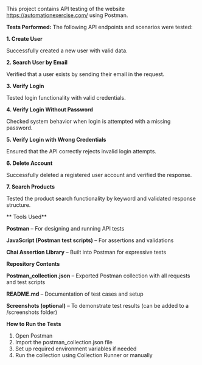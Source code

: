 This project contains API testing of the website https://automationexercise.com/ using Postman.

**Tests Performed:**
The following API endpoints and scenarios were tested:

**1. Create User**

Successfully created a new user with valid data.

**2. Search User by Email**

Verified that a user exists by sending their email in the request.

**3. Verify Login**

Tested login functionality with valid credentials.

**4. Verify Login Without Password**

Checked system behavior when login is attempted with a missing password.

**5. Verify Login with Wrong Credentials**

Ensured that the API correctly rejects invalid login attempts.

**6. Delete Account**

Successfully deleted a registered user account and verified the response.

**7. Search Products**

Tested the product search functionality by keyword and validated response structure.

** Tools Used**

**Postman** – For designing and running API tests

**JavaScript (Postman test scripts)** – For assertions and validations

**Chai Assertion Library** – Built into Postman for expressive tests

**Repository Contents**

**Postman_collection.json** – Exported Postman collection with all requests and test scripts

**README.md** – Documentation of test cases and setup

**Screenshots (optional)** – To demonstrate test results (can be added to a /screenshots folder)

**How to Run the Tests**
1. Open Postman
2. Import the postman_collection.json file
3. Set up required environment variables if needed
4. Run the collection using Collection Runner or manually
